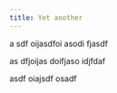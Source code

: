 ```yaml
---
title: Yet another
---
```

a sdf oijasdfoi asodi fjasdf 

as dfjoijas doifjaso idjfdaf 

asdf oiajsdf osadf
